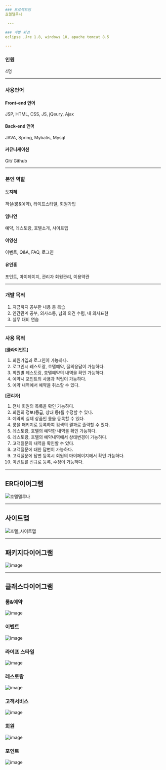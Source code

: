 ```yaml
---
### 프로젝트명 
호텔델루나

 ---
 
### 개발 환경
eclipse ,Jre 1.8, windows 10, apache tomcat 8.5

---
```


### 인원
 4명

---

### 사용언어


#### Front-end 언어
 JSP, HTML, CSS, JS, jQeury, Ajax
#### Back-end 언어
 JAVA, Spring, Mybatis, Mysql
#### 커뮤니케이션
 Git/ Github

---

### 본인 역할

#### 도지혜 

객실(룸&예약), 라이프스타일, 회원가입

#### 임나연 

예약, 레스토랑, 호텔소개, 사이트맵

#### 이영신 

이벤트, Q&A, FAQ, 로그인

#### 유인홍 

포인트, 마이페이지, 관리자 회원관리, 이용약관


---

### 개발 목적

1. 지금까지 공부한 내용 총 복습
2. 인간관계 공부, 의사소통, 남의 의견 수렴, 내 의사표현
3. 실무 대비 연습

---

### 사용 목적
**[클라이언트]**
1. 회원가입과 로그인이 가능하다.
2. 로그인시 레스토랑, 호텔예약, 질의응답이 가능하다.
3. 회원별 레스토랑, 호텔예약의 내역을 확인 가능하다.
4. 예약시 포인트의 사용과 적립이 가능하다.
5. 예약 내역에서 예약을 취소할 수 있다.


**[관리자]**
1. 전체 회원의 목록을 확인 가능하다.
2. 회원의 정보(등급, 상태 등)를 수정할 수 있다.
3. 예약의 실제 상품인 룸을 등록할 수 있다.
4. 룸을 패키지로 등록하여 검색의 결과로 출력할 수 있다.
5. 레스토랑, 호텔의 예약한 내역을 확인 가능하다.
6. 레스토랑, 호텔의 예약내역에서 상태변경이 가능하다.
7. 고객질문의 내역을 확인할 수 있다.
8. 고객질문에 대한 답변이 가능하다.
9. 고객질문에 답변 등록시 회원의 마이페이지에서 확인 가능하다.
10. 이벤트를 신규로 등록, 수정이 가능하다.

---
## ER다이어그램


![호텔델루나](https://user-images.githubusercontent.com/76949826/129731807-2574ec32-001d-4a4a-bdde-e1b74ea89bc2.png)

---

## 사이트맵

![호텔_사이트맵](https://user-images.githubusercontent.com/76949826/129732324-c25e4a9a-3428-4f5f-8ffd-5ff204104730.png)

---

## 패키지다이어그램


![image](https://user-images.githubusercontent.com/76949826/129820970-57ab3607-ac98-4980-9494-887fb86af5a6.png)

---

## 클래스다이어그램

### 룸&예약
![image](https://user-images.githubusercontent.com/76949826/129821053-7b69e302-2035-43ec-9d02-dc62453e4a49.png)

### 이벤트
![image](https://user-images.githubusercontent.com/76949826/129821058-641581b9-3c83-4a33-bdb7-3913277d75c1.png)

### 라이프 스타일
![image](https://user-images.githubusercontent.com/76949826/129821062-3adde23c-45e5-4613-8924-7cfe0736c186.png)

### 레스토랑
![image](https://user-images.githubusercontent.com/76949826/129821068-9986cc78-d1b7-4c29-b3e2-29d1aaf275ef.png)

### 고객서비스
![image](https://user-images.githubusercontent.com/76949826/129821076-3e043342-b4f8-4daa-ba41-1437e3ac75ae.png)

### 회원
![image](https://user-images.githubusercontent.com/76949826/129821080-b7471143-d89d-4ba9-a47a-55045d82c360.png)

### 포인트
![image](https://user-images.githubusercontent.com/76949826/129821112-f2c192a4-6cd6-42aa-861c-e2972a0a3af8.png)
